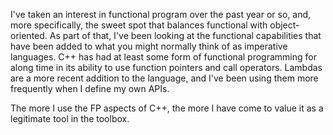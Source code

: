 I've taken an interest in functional program over the past year or so, and, more specifically,
    the sweet spot that balances functional with object-oriented.  As part of that, I've been looking at the
    functional capabilities that have been added to what you might normally think of as imperative
    languages.  C++ has had at least some form of functional programming for along time in its
    ability to use function pointers and call operators.  Lambdas are a more recent addition to the language, and
    I've been using them more frequently when I define my own APIs.

The more I use the FP aspects of C++, the more I have come to value it as a legitimate
tool in the toolbox.

